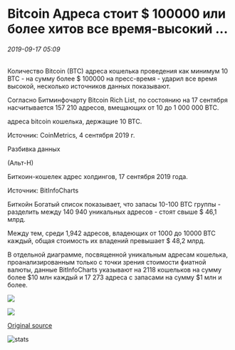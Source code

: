 # Bitcoin Адреса стоит $ 100000 или более хитов все время-высокий ...

###### 2019-09-17 05:09

Количество Bitcoin (BTC) адреса кошелька проведения как минимум 10 BTC - на сумму более $ 100000 на пресс-время - ударил все время высокой, несколько источников данных показывают.

Согласно Битминфочарту Bitcoin Rich List, по состоянию на 17 сентября насчитывается 157 210 адресов, вмещающих от 10 до 1 000 000 BTC.

адреса bitcoin кошелька, держащие 10 BTC.

Источник: CoinMetrics, 4 сентября 2019 г.

Разбивка данных

(Альт-Н)

Биткоин-кошелек адрес холдингов, 17 сентября 2019 года.

Источник: BitInfoCharts

Биткойн Богатый список показывает, что запасы 10-100 BTC группы - разделить между 140 940 уникальных адресов - стоят свыше $ 46,1 млрд.

Между тем, среди 1,942 адресов, владеющих от 1000 до 10000 BTC каждый, общая стоимость их владений превышает $ 48,2 млрд.

В отдельной диаграмме, посвященной уникальным адресам кошелька, проанализированным только с точки зрения стоимости фиатной валюты, данные BitInfoCharts указывают на 2118 кошельков на сумму более $10 млн каждый и 17 273 адреса с запасами на сумму $1 млн и более.

![](https://s3.cointelegraph.com/storage/uploads/view/2b99f13160b07b286062aa4705dc5234.png)

![](https://s3.cointelegraph.com/storage/uploads/view/5beaa5668186431b9a129f0af2795594.png)

[Original source](https://cointelegraph.com/news/bitcoin-addresses-worth-100-000-or-more-hits-all-time-high)

![stats](https://c.statcounter.com/11760860/0/a89fa40b/1/ "stats")